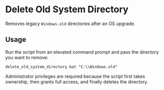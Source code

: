 # Delete Old System Directory

Removes legacy `Windows.old` directories after an OS upgrade.

## Usage

Run the script from an elevated command prompt and pass the directory you want to remove:

```
delete_old_system_directory.bat "C:\\Windows.old"
```

Administrator privileges are required because the script first takes ownership, then grants full access, and finally deletes the directory.
